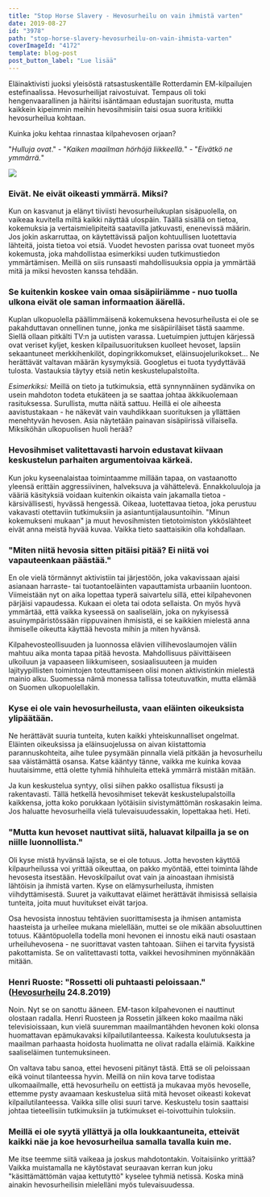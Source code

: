 ```yaml
---
title: "Stop Horse Slavery - Hevosurheilu on vain ihmistä varten"
date: 2019-08-27
id: "3978"
path: "stop-horse-slavery-hevosurheilu-on-vain-ihmista-varten"
coverImageId: "4172"
template: blog-post
post_button_label: "Lue lisää"
---
```


Eläinaktivisti juoksi yleisöstä ratsastuskentälle Rotterdamin EM-kilpailujen estefinaalissa. Hevosurheilijat raivostuivat. Tempaus oli toki hengenvaarallinen ja häiritsi isäntämaan edustajan suoritusta, mutta kaikkein kipeimmin meihin hevosihmisiin taisi osua suora kritiikki hevosurheilua kohtaan.

Kuinka joku kehtaa rinnastaa kilpahevosen orjaan?

"_Hulluja ovat_." - "_Kaiken maailman hörhöjä liikkeellä._" - "_Eivätkö ne ymmärrä._"

![](/images/Näyttökuva-2019-8-27-kello-14.15.18-1000x674-1.jpg)

### Eivät. Ne eivät oikeasti ymmärrä. Miksi?

Kun on kasvanut ja elänyt tiiviisti hevosurheilukuplan sisäpuolella, on vaikeaa kuvitella miltä kaikki näyttää ulospäin. Täällä sisällä on tietoa, kokemuksia ja vertaismielipiteitä saatavilla jatkuvasti, enenevissä määrin. Jos jokin askarruttaa, on käytettävissä paljon kohtuullisen luotettavia lähteitä, joista tietoa voi etsiä. Vuodet hevosten parissa ovat tuoneet myös kokemusta, joka mahdollistaa esimerkiksi uuden tutkimustiedon ymmärtämisen. Meillä on siis runsaasti mahdollisuuksia oppia ja ymmärtää mitä ja miksi hevosten kanssa tehdään.

### Se kuitenkin koskee vain omaa sisäpiiriämme - nuo tuolla ulkona eivät ole saman informaation äärellä.

Kuplan ulkopuolella päällimmäisenä kokemuksena hevosurheilusta ei ole se pakahduttavan onnellinen tunne, jonka me sisäpiiriläiset tästä saamme. Siellä ollaan pitkälti TV:n ja uutisten varassa. Luetuimpien juttujen kärjessä ovat veriset kyljet, kesken kilpailusuorituksen kuolleet hevoset, lapsiin sekaantuneet merkkihenkilöt, dopingrikkomukset, eläinsuojelurikokset... Ne herättävät valtavan määrän kysymyksiä. Googletus ei tuota tyydyttävää tulosta. Vastauksia täytyy etsiä netin keskustelupalstoilta.

_Esimerkiksi:_ Meillä on tieto ja tutkimuksia, että synnynnäinen sydänvika on usein mahdoton todeta etukäteen ja se saattaa johtaa äkkikuolemaan rasituksessa. Surullista, mutta näitä sattuu. Heillä ei ole aiheesta aavistustakaan - he näkevät vain vauhdikkaan suorituksen ja yllättäen menehtyvän hevosen. Asia näytetään painavan sisäpiirissä villaisella. Miksiköhän ulkopuolisen huoli herää?

### Hevosihmiset valitettavasti harvoin edustavat kiivaan keskustelun parhaiten argumentoivaa kärkeä.

Kun joku kyseenalaistaa toimintaamme millään tapaa, on vastaanotto yleensä erittäin aggressiivinen, halveksuva ja vähättelevä. Ennakkoluuloja ja vääriä käsityksiä voidaan kuitenkin oikaista vain jakamalla tietoa - kärsivällisesti, hyvässä hengessä. Oikeaa, luotettavaa tietoa, joka perustuu vakavasti otettaviin tutkimuksiin ja asiantuntijalausuntoihin. "Minun kokemukseni mukaan" ja muut hevosihmisten tietotoimiston ykköslähteet eivät anna meistä hyvää kuvaa. Vaikka tieto saattaisikin olla kohdallaan.

### "Miten niitä hevosia sitten pitäisi pitää? Ei niitä voi vapauteenkaan päästää."

En ole vielä törmännyt aktivistiin tai järjestöön, joka vakavissaan ajaisi asianaan harraste- tai tuotantoeläinten vapauttamista urbaaniin luontoon. Viimeistään nyt on aika lopettaa typerä saivartelu sillä, ettei kilpahevonen pärjäisi vapaudessa. Kukaan ei oleta tai odota sellaista. On myös hyvä ymmärtää, että vaikka kyseessä on saaliseläin, joka on nykyisessä asuinympäristössään riippuvainen ihmisistä, ei se kaikkien mielestä anna ihmiselle oikeutta käyttää hevosta mihin ja miten hyvänsä.

Kilpahevosteollisuuden ja luonnossa elävien villihevoslaumojen väliin mahtuu aika monta tapaa pitää hevosta. Mahdollisuus päivittäiseen ulkoiluun ja vapaaseen liikkumiseen, sosiaalisuuteen ja muiden lajityypillisten toimintojen toteuttamiseen olisi monen aktivistinkin mielestä mainio alku. Suomessa nämä monessa tallissa toteutuvatkin, mutta elämää on Suomen ulkopuolellakin.

### Kyse ei ole vain hevosurheilusta, vaan eläinten oikeuksista ylipäätään.

Ne herättävät suuria tunteita, kuten kaikki yhteiskunnalliset ongelmat. Eläinten oikeuksissa ja eläinsuojelussa on aivan kiistattomia parannuskohteita, aihe tulee pysymään pinnalla vielä pitkään ja hevosurheilu saa väistämättä osansa. Katse kääntyy tänne, vaikka me kuinka kovaa huutaisimme, että olette tyhmiä hihhuleita ettekä ymmärrä mistään mitään.

Ja kun keskustelua syntyy, olisi siihen pakko osallistua fiksusti ja rakentavasti. Tällä hetkellä hevosihmiset tekevät keskustelupalstoilla kaikkensa, jotta koko porukkaan lyötäisiin sivistymättömän roskasakin leima. Jos haluatte hevosurheilla vielä tulevaisuudessakin, lopettakaa heti. Heti.

### "Mutta kun hevoset nauttivat siitä, haluavat kilpailla ja se on niille luonnollista."

Oli kyse mistä hyvänsä lajista, se ei ole totuus. Jotta hevosten käyttöä kilpaurheilussa voi yrittää oikeuttaa, on pakko myöntää, ettei toiminta lähde hevosesta itsestään. Hevoskilpailut ovat vain ja ainoastaan ihmisistä lähtöisin ja ihmistä varten. Kyse on elämysurheilusta, ihmisten viihdyttämisestä. Suuret ja vaikuttavat eläimet herättävät ihmisissä sellaisia tunteita, joita muut huvitukset eivät tarjoa.

Osa hevosista innostuu tehtävien suorittamisesta ja ihmisen antamista haasteista ja urheilee mukana mielellään, muttei se ole mikään absoluuttinen totuus. Kääntöpuolella todella moni hevonen ei innostu eikä nauti osastaan urheiluhevosena - ne suorittavat vasten tahtoaan. Siihen ei tarvita fyysistä pakottamista. Se on valitettavasti totta, vaikkei hevosihminen myönnäkään mitään.

### Henri Ruoste: "Rossetti oli puhtaasti peloissaan." ([Hevosurheilu](https://hevosurheilu.fi/ratsastus/ratsastusuutiset/henri-ruoste-rossetti-oli-puhtaasti-peloissaan/) 24.8.2019)

Noin. Nyt se on sanottu ääneen. EM-tason kilpahevonen ei nauttinut olostaan radalla. Henri Ruosteen ja Rossetin jälkeen koko maailma näki televisioissaan, kun vielä suuremman maailmantähden hevonen koki olonsa huomattavan epämukavaksi kilpailutilanteessa. Kaikesta koulutuksesta ja maailman parhaasta hoidosta huolimatta ne olivat radalla eläimiä. Kaikkine saaliseläimen tuntemuksineen.

On valtava tabu sanoa, ettei hevoseni pitänyt tästä. Että se oli peloissaan eikä voinut tilanteessa hyvin. Meillä on niin kova tarve todistaa ulkomaailmalle, että hevosurheilu on eettistä ja mukavaa myös hevoselle, ettemme pysty avaamaan keskustelua siitä mitä hevoset oikeasti kokevat kilpailutilanteessa. Vaikka sille olisi suuri tarve. Keskustelu tosin saattaisi johtaa tieteellisiin tutkimuksiin ja tutkimukset ei-toivottuihin tuloksiin.

### Meillä ei ole syytä yllättyä ja olla loukkaantuneita, etteivät kaikki näe ja koe hevosurheilua samalla tavalla kuin me.

Me itse teemme siitä vaikeaa ja joskus mahdotontakin. Voitaisiinko yrittää? Vaikka muistamalla ne käytöstavat seuraavan kerran kun joku "käsittämättömän vajaa kettutyttö" kyselee tyhmiä netissä. Koska minä ainakin hevosurheilisin mielelläni myös tulevaisuudessa.

